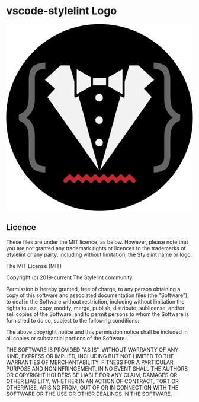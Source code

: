 # vscode-stylelint Logo

![Logo](logo.svg)

## Licence

These files are under the MIT licence, as below. However, please note that you are not granted any trademark rights or licences to the trademarks of Stylelint or any party, including without limitation, the Stylelint name or logo.

The MIT License (MIT)

Copyright (c) 2019-current The Stylelint community

Permission is hereby granted, free of charge, to any person obtaining a copy of this software and associated documentation files (the "Software"), to deal in the Software without restriction, including without limitation the rights to use, copy, modify, merge, publish, distribute, sublicense, and/or sell copies of the Software, and to permit persons to whom the Software is furnished to do so, subject to the following conditions:

The above copyright notice and this permission notice shall be included in all copies or substantial portions of the Software.

THE SOFTWARE IS PROVIDED "AS IS", WITHOUT WARRANTY OF ANY KIND, EXPRESS OR IMPLIED, INCLUDING BUT NOT LIMITED TO THE WARRANTIES OF MERCHANTABILITY, FITNESS FOR A PARTICULAR PURPOSE AND NONINFRINGEMENT. IN NO EVENT SHALL THE AUTHORS OR COPYRIGHT HOLDERS BE LIABLE FOR ANY CLAIM, DAMAGES OR OTHER LIABILITY, WHETHER IN AN ACTION OF CONTRACT, TORT OR OTHERWISE, ARISING FROM, OUT OF OR IN CONNECTION WITH THE SOFTWARE OR THE USE OR OTHER DEALINGS IN THE SOFTWARE.
